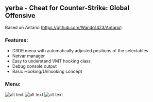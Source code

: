 ## yerba - Cheat for Counter-Strike: Global Offensive
Based on Antario (https://github.com/Wando1423/Antario)

### Features:
* D3D9 menu with automatically adjusted positions of the selectables
* Netvar manager
* Easy to understand VMT hooking class
* Debug console output
* Basic Hooking/Unhooking concept

### Menu:
![alt text](https://i.imgur.com/dPCQvFG.png)
![alt text](https://i.imgur.com/3lVaWR5.png)
![alt text](https://i.imgur.com/rIgGA5r.png)
